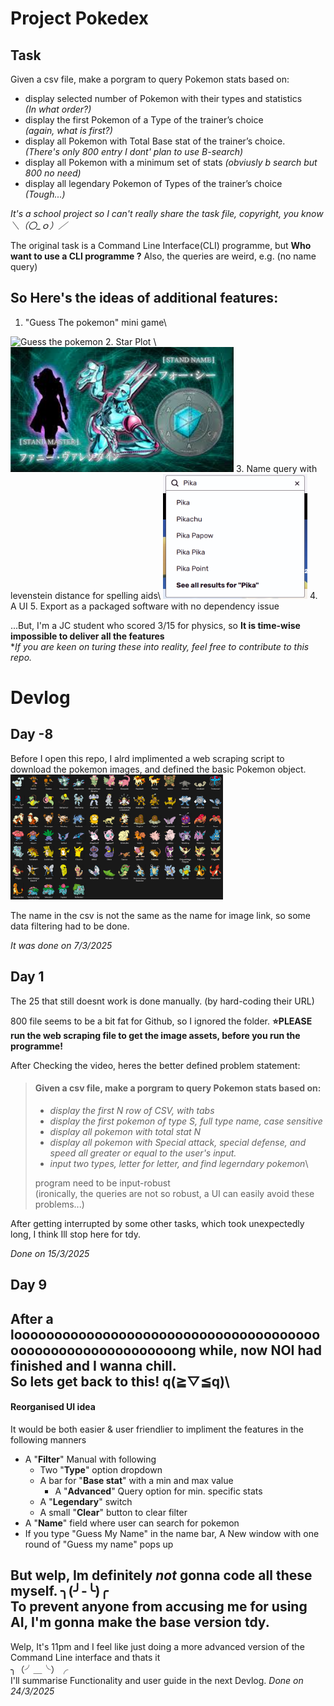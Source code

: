# Project Pokedex
## Task
Given a csv file, make a porgram to query Pokemon stats based on:
- display selected number of Pokemon with their types and statistics\
*(In what order?)*
- display the first Pokemon of a Type of the trainer’s choice\
*(again, what is first?)*
- display all Pokemon with Total Base stat of the trainer’s choice.\
*(There's only 800 entry I dont' plan to use B-search)*
- display all Pokemon with a minimum set of stats
*(obviusly b search but 800 no need)*
- display all legendary Pokemon of Types of the trainer’s choice\
*(Tough...)*


*It's a school project so I can't really share the task file, copyright, you know＼（〇_ｏ）／*

The original task is a Command Line Interface(CLI) programme, but **Who want to use a CLI programme ?**
Also, the queries are weird, e.g. (no name query)

## So Here's the ideas of additional features:
1. "Guess The pokemon" mini game\
<img src="./ASSETS/readme_assets/Guess the pokemon.png" alt="Guess the pokemon"  height="200">
2. Star Plot \
<img src="./ASSETS/readme_assets/Dirty Deeds Done Dirt Cheap.jpg" alt="JOJO REFERENCE!!!" height="200">
3. Name query with levenstein distance for spelling aids\
<img src="./ASSETS/readme_assets/Search%20%20Hint%20Example.png" alt="JOJO REFERENCE!!!" height="200">
4. A UI
5. Export as a packaged software with no dependency issue

...But, I'm a JC student who scored 3/15 for physics, so **It is time-wise impossible to deliver all the features**\
**If you are keen on turing these into reality, feel free to contribute to this repo.*

# Devlog
## Day -8
Before I open this repo, I alrd implimented a web scraping script to download the pokemon images, and defined the basic Pokemon object.\
<img src="./ASSETS/readme_assets/Webscrap.png" alt="JOJO REFERENCE!!!" height="200">

The name in the csv is not the same as the name for image link, so some data filtering had to be done.

*It was done on 7/3/2025*

## Day 1
The 25 that still doesnt work is done manually. (by hard-coding their URL)

800 file seems to be a bit fat for Github, so I ignored the folder. **⭐PLEASE run the web scraping file to get the image assets, before you run the programme!**

After Checking the video, heres the better defined problem statement:

>#### Given a csv file, make a porgram to query Pokemon stats based on:
>- *display the first N row of CSV, with tabs*
>- *display the first pokemon of type S, full type name, case sensitive*
>- *display all pokemon with total stat N*
>- *display all pokemon with Special attack, special defense, and speed all greater or equal to the user's input.*
>- *input two types, letter for letter, and find legerndary pokemon*\
>
>program need to be input-robust\
>(ironically, the queries are not so robust, a UI can easily avoid these problems...)

After getting interrupted by some other tasks, which took unexpectedly long, I think Ill stop here for tdy.

*Done on 15/3/2025*

## Day 9
After a looooooooooooooooooooooooooooooooooooooooooooooooooooooooooong while, now NOI had finished and I wanna chill.\
So lets get back to this! q(≧▽≦q)\
---
#### Reorganised UI idea
It would be both easier & user friendlier to impliment the features in the following manners
- A "**Filter**" Manual with following
    - Two "**Type**" option dropdown
    - A bar for "**Base stat**" with a min and max value
        - A "**Advanced**" Query option for min. specific stats
    - A "**Legendary**" switch
    - A small "**Clear**" button to clear filter
- A "**Name**" field where user can search for pokemon
- If you type "Guess My Name" in the name bar, A New window with one round of "Guess my name" pops up

But welp, Im definitely *not* gonna code all these myself. ╮(╯-╰)╭\
To prevent anyone from accusing me for using AI, I'm gonna make the base version tdy.
---
Welp, It's 11pm and I feel like just doing a more advanced version of the Command Line interface and thats it\
╮（╯＿╰）╭\
I'll summarise Functionality and user guide in the next Devlog.
*Done on 24/3/2025*
